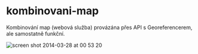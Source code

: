 kombinovani-map
===============

Kombinování map (webová služba) provázána přes API s Georeferencerem, ale samostatně funkční.

![screen shot 2014-03-28 at 00 53 20](https://cloud.githubusercontent.com/assets/59284/2544992/366407da-b60b-11e3-855c-cefdd9ed3808.png)
